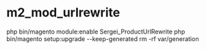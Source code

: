 # m2_mod_urlrewrite

php bin/magento module:enable Sergei_ProductUrlRewrite
php bin/magento setup:upgrade --keep-generated
rm -rf var/generation
